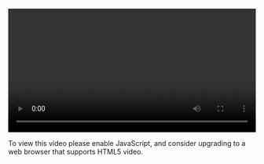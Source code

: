 <video controls="" style="width: 100%; display: block;"><source src="http://o86bpj665.bkt.clouddn.com/hand-in-hand-react/6-user-model.mp4" type="video/mp4"><p>To view this video please enable JavaScript, and consider upgrading to a web browser that supports HTML5 video.</p></video>
